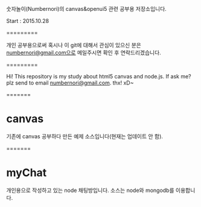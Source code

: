 
숫자놀이(Numbernori)의 canvas&openui5 관련 공부용 저장소입니다.

Start : 2015.10.28

=========

개인 공부용으로써 혹시나 이 git에 대해서 관심이 있으신 분은
numbernori@gmail.com으로 메일주시면 확인 후 연락드리겠습니다.

=========

Hi!
This repository is my study about html5 canvas and node.js.
If ask me?
plz send to email numbernori@gmail.com.
thx! xD~

=======
# canvas
기존에 canvas 공부하다 만든 예제 소스입니다(현재는 업데이트 안 함).

=======
# myChat
개인용으로 작성하고 있는 node 채팅방입니다. 소스는 node와 mongodb를 이용합니다.
